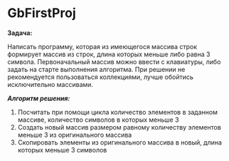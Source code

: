 # GbFirstProj

**Задача:**

Написать программу, которая из имеющегося массива строк формирует массив из строк, длина которых меньше либо равна 3 символа. Первоначальный массив можно ввести с клавиатуры, либо задать на старте выполнения алгоритма. При решении не рекомендуется пользоваться коллекциями, лучше обойтись исключительно массивами.

***Алгоритм решения:***

1. Посчитать при помощи цикла количество элементов в заданном массиве, количество символов в которых меньше 3
2. Создать новый массив размером равному количеству элементов меньше 3 из оригинального массива
3. Скопировать элементы из оригинального массива в новый, длина которых меньше 3 символов
